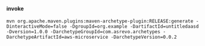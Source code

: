 #### invoke

    mvn org.apache.maven.plugins:maven-archetype-plugin:RELEASE:generate -DinteractiveMode=false -DgroupId=org.example -DartifactId=untitledaasd -Dversion=1.0.0 -DarchetypeGroupId=com.asrevo.archetypes -DarchetypeArtifactId=aws-microservice -DarchetypeVersion=0.0.2
